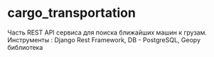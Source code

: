 # cargo_transportation
Часть REST API сервиcа для поиска ближайших машин к грузам. Инструменты : Django Rest Framework, DB - PostgreSQL, Geopy библиотека
